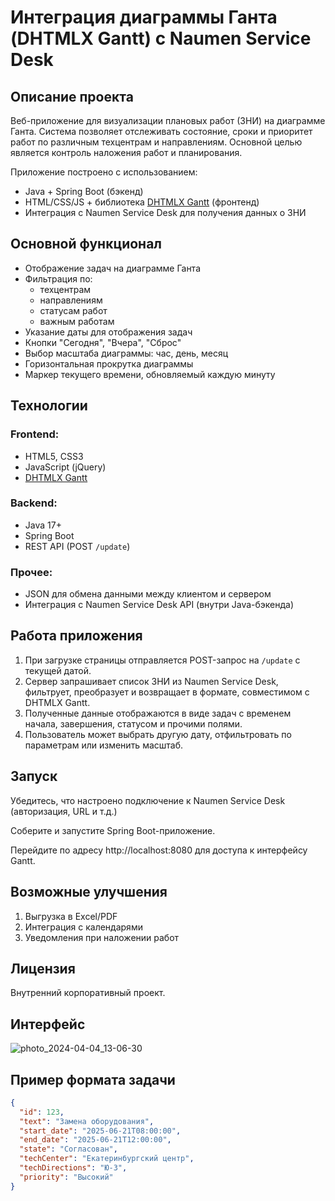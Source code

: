 # Интеграция диаграммы Ганта (DHTMLX Gantt) с Naumen Service Desk

## Описание проекта 

Веб-приложение для визуализации плановых работ (ЗНИ) на диаграмме Ганта. Система позволяет отслеживать состояние, сроки и приоритет работ по различным техцентрам и направлениям. Основной целью является контроль наложения работ и планирования.

Приложение построено с использованием:

- Java + Spring Boot (бэкенд)
- HTML/CSS/JS + библиотека [DHTMLX Gantt](https://dhtmlx.com/) (фронтенд)
- Интеграция с Naumen Service Desk для получения данных о ЗНИ

## Основной функционал

- Отображение задач на диаграмме Ганта
- Фильтрация по:
  - техцентрам
  - направлениям
  - статусам работ
  - важным работам
- Указание даты для отображения задач
- Кнопки "Сегодня", "Вчера", "Сброс"
- Выбор масштаба диаграммы: час, день, месяц
- Горизонтальная прокрутка диаграммы
- Маркер текущего времени, обновляемый каждую минуту

## Технологии

### Frontend:

- HTML5, CSS3
- JavaScript (jQuery)
- [DHTMLX Gantt](https://dhtmlx.com/)

### Backend:

- Java 17+
- Spring Boot
- REST API (POST `/update`)

### Прочее:

- JSON для обмена данными между клиентом и сервером
- Интеграция с Naumen Service Desk API (внутри Java-бэкенда)


## Работа приложения

1. При загрузке страницы отправляется POST-запрос на `/update` с текущей датой.
2. Сервер запрашивает список ЗНИ из Naumen Service Desk, фильтрует, преобразует и возвращает в формате, совместимом с DHTMLX Gantt.
3. Полученные данные отображаются в виде задач с временем начала, завершения, статусом и прочими полями.
4. Пользователь может выбрать другую дату, отфильтровать по параметрам или изменить масштаб.

## Запуск
Убедитесь, что настроено подключение к Naumen Service Desk (авторизация, URL и т.д.)

Соберите и запустите Spring Boot-приложение.

Перейдите по адресу http://localhost:8080 для доступа к интерфейсу Gantt.

## Возможные улучшения
1. Выгрузка в Excel/PDF
2. Интеграция с календарями
3. Уведомления при наложении работ

## Лицензия
Внутренний корпоративный проект.

## Интерфейс
![photo_2024-04-04_13-06-30](https://github.com/user-attachments/assets/1c689dd5-d04c-441c-b91e-0f44d089d29e)


## Пример формата задачи

```json
{
  "id": 123,
  "text": "Замена оборудования",
  "start_date": "2025-06-21T08:00:00",
  "end_date": "2025-06-21T12:00:00",
  "state": "Согласован",
  "techCenter": "Екатеринбургский центр",
  "techDirections": "Ю-З",
  "priority": "Высокий"
}


